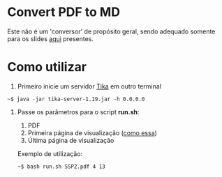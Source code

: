 # Convert PDF to MD

Este não é um 'conversor' de propósito geral, sendo adequado somente para os slides [aqui](https://github.com/edsomjr/TEP/tree/master/Grafos) presentes.

# Como utilizar

1. Primeiro inicie um servidor [Tika](https://tika.apache.org/) em outro terminal
```console
~$ java -jar tika-server-1.19.jar -h 0.0.0.0
```

1. Passe os parâmetros para o script **run.sh**:
    1. PDF
    1. Primeira página de visualização ([como essa](SSP-2/images/out5.jpg))
    1. Última página de visualização


    Exemplo de utilização:
    ```console
    ~$ bash run.sh SSP2.pdf 4 13
    ```
